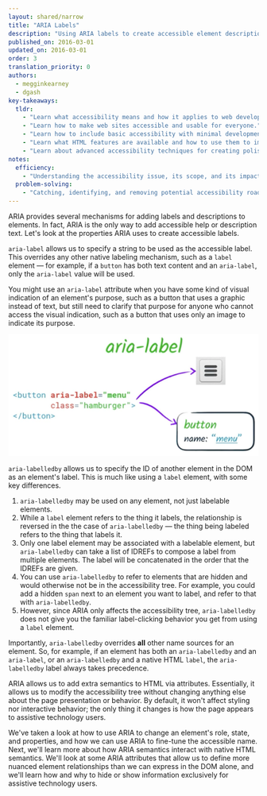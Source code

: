 ```yaml
---
layout: shared/narrow
title: "ARIA Labels"
description: "Using ARIA labels to create accessible element descriptions"
published_on: 2016-03-01
updated_on: 2016-03-01
order: 3
translation_priority: 0
authors:
  - megginkearney
  - dgash
key-takeaways:
  tldr: 
    - "Learn what accessibility means and how it applies to web development."
    - "Learn how to make web sites accessible and usable for everyone."
    - "Learn how to include basic accessibility with minimal development impace."
    - "Learn what HTML features are available and how to use them to improve accessibility."
    - "Learn about advanced accessibility techniques for creating polished accessibility experiences."
notes:
  efficiency:
    - "Understanding the accessibility issue, its scope, and its impact can make you a better web developer."
  problem-solving:
    - "Catching, identifying, and removing potential accessibility roadblocks before they happen can improve your development process and reduce maintenance requirements."
---
```


ARIA provides several mechanisms for adding labels and descriptions to elements. In fact, ARIA is the only way to add accessible help or description text. Let's look at the properties ARIA uses to create accessible labels.

`aria-label` allows us to specify a string to be used as the accessible label. This overrides any other native labeling mechanism, such as a `label` element &mdash; for example, if a `button` has both text content and an `aria-label`, only the `aria-label` value will be used. 

You might use an `aria-label` attribute when you have some kind of visual indication of an element's purpose, such as a button that uses a graphic instead of text, but still need to clarify that purpose for anyone who cannot access the visual indication, such as a button that uses only an image to indicate its purpose.

![using ARIA label to identify an image only button](imgs/hamburger-button.png)

`aria-labelledby` allows us to specify the ID of another element in the DOM as an element's label. This is much like using a `label` element, with some key differences.

 1. `aria-labelledby` may be used on any element, not just labelable elements.
 1. While a `label` element refers to the thing it labels, the relationship is reversed in the the case of `aria-labelledby` &mdash; the thing being labeled refers to the thing that labels it.
 1. Only one label element may be associated with a labelable element, but `aria-labelledby` can take a list of IDREFs to compose a label from multiple elements. The label will be concatenated in the order that the IDREFs are given.
 1. You can use `aria-labelledby` to refer to elements that are hidden and would otherwise not be in the accessibility tree. For example, you could add a hidden `span` next to an element you want to label, and refer to that with `aria-labelledby`.
 1. However, since ARIA only affects the accessibility tree, `aria-labelledby` does not give you the familiar label-clicking behavior you get from using a `label` element.

Importantly, `aria-labelledby` overrides **all** other name sources for an element. So, for example, if an element has both an `aria-labelledby` and an `aria-label`, or an `aria-labelledby` and a native HTML `label`, the `aria-labelledby` label always takes precedence.

ARIA allows us to add extra semantics to  HTML via attributes. Essentially, it allows us to modify the accessibility tree without changing anything else about the page presentation or behavior. By default, it won't affect styling nor interactive behavior; the only thing it changes is how the page appears to assistive technology users.

We've taken a look at how to use ARIA to change an element's role, state, and properties, and how we can use ARIA to fine-tune the accessible name. Next, we'll learn more about how ARIA semantics interact with native HTML semantics. We'll look at some ARIA attributes that allow us to define more nuanced element relationships than we can express in the DOM alone, and we'll learn how and why to hide or show information exclusively for assistive technology users.
